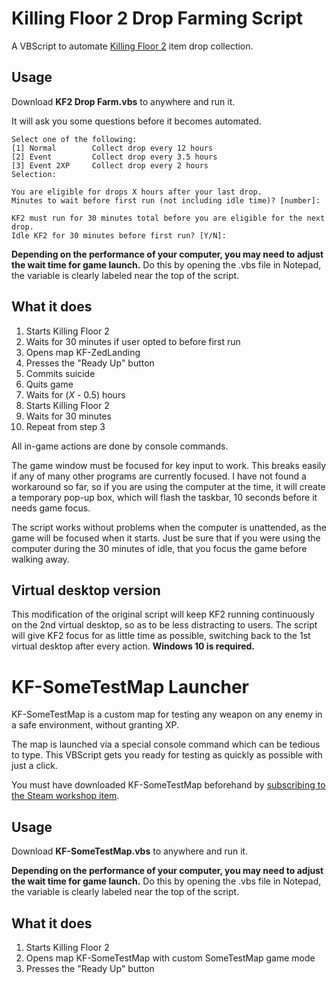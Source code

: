 # Killing Floor 2 Drop Farming Script

A VBScript to automate [Killing Floor 2](http://store.steampowered.com/app/232090/Killing_Floor_2/) item drop collection.

## Usage

Download __KF2 Drop Farm.vbs__ to anywhere and run it.

It will ask you some questions before it becomes automated.

```
Select one of the following:
[1] Normal        Collect drop every 12 hours
[2] Event         Collect drop every 3.5 hours
[3] Event 2XP     Collect drop every 2 hours
Selection:

You are eligible for drops X hours after your last drop.
Minutes to wait before first run (not including idle time)? [number]:

KF2 must run for 30 minutes total before you are eligible for the next drop.
Idle KF2 for 30 minutes before first run? [Y/N]:
```

__Depending on the performance of your computer, you may need to adjust the wait time for game launch.__ Do this by opening the .vbs file in Notepad, the variable is clearly labeled near the top of the script.

## What it does

1. Starts Killing Floor 2
2. Waits for 30 minutes if user opted to before first run
3. Opens map KF-ZedLanding
4. Presses the "Ready Up" button
5. Commits suicide
6. Quits game
7. Waits for (_X_ - 0.5) hours
8. Starts Killing Floor 2
9. Waits for 30 minutes
10. Repeat from step 3

All in-game actions are done by console commands.

The game window must be focused for key input to work. This breaks easily if any of many other programs are currently focused. I have not found a workaround so far, so if you are using the computer at the time, it will create a temporary pop-up box, which will flash the taskbar, 10 seconds before it needs game focus.

The script works without problems when the computer is unattended, as the game will be focused when it starts. Just be sure that if you were using the computer during the 30 minutes of idle, that you focus the game before walking away.

## Virtual desktop version

This modification of the original script will keep KF2 running continuously on the 2nd virtual desktop, so as to be less distracting to users. The script will give KF2 focus for as little time as possible, switching back to the 1st virtual desktop after every action. __Windows 10 is required.__

# KF-SomeTestMap Launcher

KF-SomeTestMap is a custom map for testing any weapon on any enemy in a safe environment, without granting XP.

The map is launched via a special console command which can be tedious to type. This VBScript gets you ready for testing as quickly as possible with just a click.

You must have downloaded KF-SomeTestMap beforehand by [subscribing to the Steam workshop item](http://steamcommunity.com/sharedfiles/filedetails/?id=643313659).

## Usage

Download __KF-SomeTestMap.vbs__ to anywhere and run it.

__Depending on the performance of your computer, you may need to adjust the wait time for game launch.__ Do this by opening the .vbs file in Notepad, the variable is clearly labeled near the top of the script.

## What it does

1. Starts Killing Floor 2
2. Opens map KF-SomeTestMap with custom SomeTestMap game mode
3. Presses the "Ready Up" button
